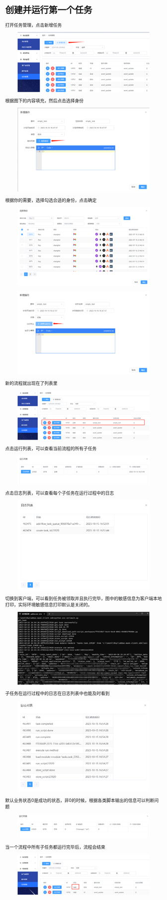 # 创建并运行第一个任务

打开任务管理，点击新增任务

<figure><img src="../../.gitbook/assets/image (12) (1).png" alt=""><figcaption></figcaption></figure>

根据图下的内容填充，然后点击选择身份

<figure><img src="../../.gitbook/assets/image (13) (1).png" alt=""><figcaption></figcaption></figure>

根据你的需要，选择勾选合适的身份，点击确定

<figure><img src="../../.gitbook/assets/image (14) (1).png" alt=""><figcaption></figcaption></figure>

<figure><img src="../../.gitbook/assets/image (15) (1).png" alt=""><figcaption></figcaption></figure>

新的流程就出现在了列表里

<figure><img src="../../.gitbook/assets/image (16) (1).png" alt=""><figcaption></figcaption></figure>

点击运行列表，可以查看当前流程的所有子任务

<figure><img src="../../.gitbook/assets/image (17) (1).png" alt=""><figcaption></figcaption></figure>

点击日志列表，可以查看每个子任务在运行过程中的日志

<figure><img src="../../.gitbook/assets/image (18).png" alt=""><figcaption></figcaption></figure>

切换到客户端，可以看到任务被领取并且执行完毕，图中的敏感信息为客户端本地打印，实际环境敏感信息打印默认是关闭的。

<figure><img src="../../.gitbook/assets/image (19).png" alt=""><figcaption></figcaption></figure>

子任务在运行过程中的日志在日志列表中也能及时看到

<figure><img src="../../.gitbook/assets/image (20).png" alt=""><figcaption></figcaption></figure>

默认业务状态0是成功的状态，非0的时候，根据各类脚本输出的信息可以判断问题

<figure><img src="../../.gitbook/assets/image (21).png" alt=""><figcaption></figcaption></figure>

当一个流程中所有子任务都运行完毕后，流程会结束

<figure><img src="../../.gitbook/assets/image (22).png" alt=""><figcaption></figcaption></figure>
